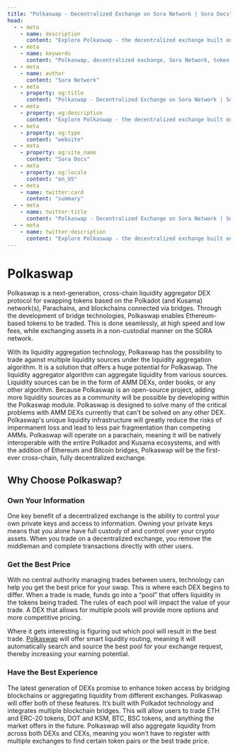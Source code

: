```yaml
---
title: "Polkaswap - Decentralized Exchange on Sora Network | Sora Docs"
head:
  - - meta
    - name: description
      content: "Explore Polkaswap - the decentralized exchange built on the Sora Network. Discover the innovative features, liquidity solutions, and user-friendly interface that make Polkaswap a powerful platform for seamless token swapping and liquidity provision."
  - - meta
    - name: keywords
      content: "Polkaswap, decentralized exchange, Sora Network, token swapping, liquidity provision, liquidity solutions"
  - - meta
    - name: author
      content: "Sora Network"
  - - meta
    - property: og:title
      content: "Polkaswap - Decentralized Exchange on Sora Network | Sora Docs"
  - - meta
    - property: og:description
      content: "Explore Polkaswap - the decentralized exchange built on the Sora Network. Discover the innovative features, liquidity solutions, and user-friendly interface that make Polkaswap a powerful platform for seamless token swapping and liquidity provision."
  - - meta
    - property: og:type
      content: "website"
  - - meta
    - property: og:site_name
      content: "Sora Docs"
  - - meta
    - property: og:locale
      content: "en_US"
  - - meta
    - name: twitter:card
      content: "summary"
  - - meta
    - name: twitter:title
      content: "Polkaswap - Decentralized Exchange on Sora Network | Sora Docs"
  - - meta
    - name: twitter:description
      content: "Explore Polkaswap - the decentralized exchange built on the Sora Network. Discover the innovative features, liquidity solutions, and user-friendly interface that make Polkaswap a powerful platform for seamless token swapping and liquidity provision."
---
```


# Polkaswap

Polkaswap is a next-generation, cross-chain liquidity aggregator DEX protocol for swapping tokens based on the Polkadot (and Kusama) network(s), Parachains, and blockchains connected via bridges. Through the development of bridge technologies, Polkaswap enables Ethereum-based tokens to be traded. This is done seamlessly, at high speed and low fees, while exchanging assets in a non-custodial manner on the SORA network.

With its liquidity aggregation technology, Polkaswap has the possibility to trade against multiple liquidity sources under the liquidity aggregation algorithm. It is a solution that offers a huge potential for Polkaswap. The liquidity aggregator algorithm can aggregate liquidity from various sources. Liquidity sources can be in the form of AMM DEXs, order books, or any other algorithm. Because Polkaswap is an open-source project, adding more liquidity sources as a community will be possible by developing within the Polkaswap module. Polkaswap is designed to solve many of the critical problems with AMM DEXs currently that can't be solved on any other DEX. Polkaswap's unique liquidity infrastructure will greatly reduce the risks of impermanent loss and lead to less pair fragmentation than competing AMMs. Polkaswap will operate on a parachain, meaning it will be natively interoperable with the entire Polkadot and Kusama ecosystems, and with the addition of Ethereum and Bitcoin bridges, Polkaswap will be the first-ever cross-chain, fully decentralized exchange.

## Why Choose Polkaswap?

### Own Your Information

One key benefit of a decentralized exchange is the ability to control your own private keys and access to information. Owning your private keys means that you alone have full custody of and control over your crypto assets. When you trade on a decentralized exchange, you remove the middleman and complete transactions directly with other users.

### Get the Best Price

With no central authority managing trades between users, technology can help you get the best price for your swap. This is where each DEX begins to differ. When a trade is made, funds go into a “pool” that offers liquidity in the tokens being traded. The rules of each pool will impact the value of your trade. A DEX that allows for multiple pools will provide more options and more competitive pricing.

Where it gets interesting is figuring out which pool will result in the best trade. [Polkaswap](http://polkaswap.io/) will offer smart liquidity routing, meaning it will automatically search and source the best pool for your exchange request, thereby increasing your earning potential.

### Have the Best Experience

The latest generation of DEXs promise to enhance token access by bridging blockchains or aggregating liquidity from different exchanges. Polkaswap will offer both of these features. It’s built with Polkadot technology and integrates multiple blockchain bridges. This will allow users to trade ETH and ERC-20 tokens, DOT and KSM, BTC, BSC tokens, and anything the market offers in the future. Polkaswap will also aggregate liquidity from across both DEXs and CEXs, meaning you won’t have to register with multiple exchanges to find certain token pairs or the best trade price.
